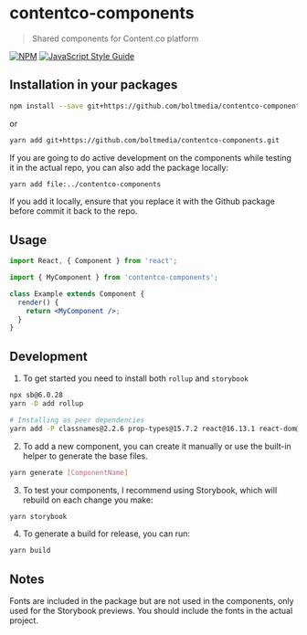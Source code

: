 # contentco-components

> Shared components for Content.co platform

[![NPM](https://img.shields.io/npm/v/contentco-components.svg)](https://www.npmjs.com/package/contentco-components) [![JavaScript Style Guide](https://img.shields.io/badge/code_style-standard-brightgreen.svg)](https://standardjs.com)

## Installation in your packages

```bash
npm install --save git+https://github.com/boltmedia/contentco-components.git
```

or

```bash
yarn add git+https://github.com/boltmedia/contentco-components.git
```

If you are going to do active development on the components while testing it in the actual repo, you can also add the package locally:

```bash
yarn add file:../contentco-components
```

If you add it locally, ensure that you replace it with the Github package before commit it back to the repo.

## Usage

```jsx
import React, { Component } from 'react';

import { MyComponent } from 'contentco-components';

class Example extends Component {
  render() {
    return <MyComponent />;
  }
}
```

## Development

1. To get started you need to install both `rollup` and `storybook`

```bash
npx sb@6.0.28
yarn -D add rollup

# Installing as peer dependencies
yarn add -P classnames@2.2.6 prop-types@15.7.2 react@16.13.1 react-dom@16.13.1


```

2. To add a new component, you can create it manually or use the built-in helper to generate the base files.

```bash
yarn generate [ComponentName]
```

3. To test your components, I recommend using Storybook, which will rebuild on each change you make:

```bash
yarn storybook
```

4. To generate a build for release, you can run:

```bash
yarn build
```

## Notes

Fonts are included in the package but are not used in the components, only used for the Storybook previews. You should include the fonts in the actual project.
